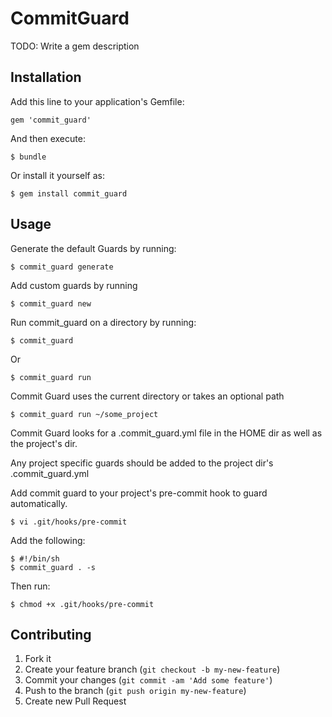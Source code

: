 # CommitGuard

TODO: Write a gem description

## Installation

Add this line to your application's Gemfile:

    gem 'commit_guard'

And then execute:

    $ bundle

Or install it yourself as:

    $ gem install commit_guard

## Usage
Generate the default Guards by running:

    $ commit_guard generate

Add custom guards by running

    $ commit_guard new

Run commit_guard on a directory by running:

    $ commit_guard

Or

    $ commit_guard run

Commit Guard uses the current directory or takes an optional path

    $ commit_guard run ~/some_project

Commit Guard looks for a .commit_guard.yml file in the HOME dir as well
as the project's dir.

Any project specific guards should be added to the project dir's
.commit_guard.yml

Add commit guard to your project's pre-commit hook to guard
automatically.
 
    $ vi .git/hooks/pre-commit

Add the following:

    $ #!/bin/sh
    $ commit_guard . -s

Then run:

    $ chmod +x .git/hooks/pre-commit

## Contributing

1. Fork it
2. Create your feature branch (`git checkout -b my-new-feature`)
3. Commit your changes (`git commit -am 'Add some feature'`)
4. Push to the branch (`git push origin my-new-feature`)
5. Create new Pull Request
